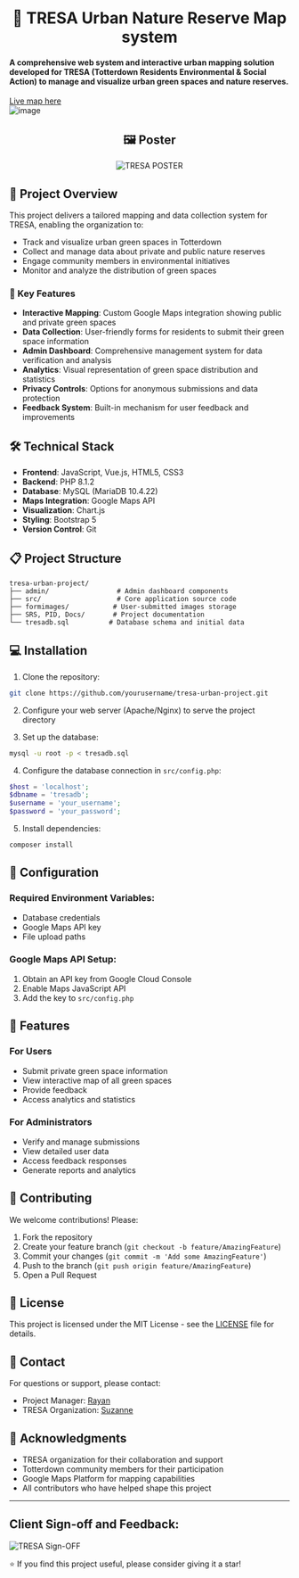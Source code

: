<h1 align="center">🌿 TRESA Urban Nature Reserve Map system</h1> 

<h4>A comprehensive web system and interactive urban mapping solution developed for TRESA (Totterdown Residents Environmental & Social Action) to manage and visualize urban green spaces and nature reserves.</h4>

[Live map here](https://www.tresa.org.uk/totterdown-nature-reserve/) </br>
![image](https://github.com/user-attachments/assets/30717a42-18e9-497f-9010-7d57312c2131)

<h2 align="center">🖼️ Poster</h2>

<div align="center">
  
![TRESA POSTER](https://github.com/user-attachments/assets/3828d305-82db-4805-b431-8e7b17ddde98)

</div>



## 🎯 Project Overview

This project delivers a tailored mapping and data collection system for TRESA, enabling the organization to:
- Track and visualize urban green spaces in Totterdown
- Collect and manage data about private and public nature reserves
- Engage community members in environmental initiatives
- Monitor and analyze the distribution of green spaces

### 🚀 Key Features

- **Interactive Mapping**: Custom Google Maps integration showing public and private green spaces
- **Data Collection**: User-friendly forms for residents to submit their green space information
- **Admin Dashboard**: Comprehensive management system for data verification and analysis
- **Analytics**: Visual representation of green space distribution and statistics
- **Privacy Controls**: Options for anonymous submissions and data protection
- **Feedback System**: Built-in mechanism for user feedback and improvements

## 🛠️ Technical Stack

- **Frontend**: JavaScript, Vue.js, HTML5, CSS3
- **Backend**: PHP 8.1.2
- **Database**: MySQL (MariaDB 10.4.22)
- **Maps Integration**: Google Maps API
- **Visualization**: Chart.js
- **Styling**: Bootstrap 5
- **Version Control**: Git

## 📋 Project Structure

```
tresa-urban-project/
├── admin/                 # Admin dashboard components
├── src/                   # Core application source code
├── formimages/           # User-submitted images storage
├── SRS, PID, Docs/       # Project documentation
└── tresadb.sql          # Database schema and initial data
```

## 💻 Installation

1. Clone the repository:
```bash
git clone https://github.com/yourusername/tresa-urban-project.git
```

2. Configure your web server (Apache/Nginx) to serve the project directory

3. Set up the database:
```bash
mysql -u root -p < tresadb.sql
```

4. Configure the database connection in `src/config.php`:
```php
$host = 'localhost';
$dbname = 'tresadb';
$username = 'your_username';
$password = 'your_password';
```

5. Install dependencies:
```bash
composer install
```

## 🔧 Configuration

### Required Environment Variables:
- Database credentials
- Google Maps API key
- File upload paths

### Google Maps API Setup:
1. Obtain an API key from Google Cloud Console
2. Enable Maps JavaScript API
3. Add the key to `src/config.php`

## 📱 Features

### For Users
- Submit private green space information
- View interactive map of all green spaces
- Provide feedback
- Access analytics and statistics

### For Administrators
- Verify and manage submissions
- View detailed user data
- Access feedback responses
- Generate reports and analytics

## 🤝 Contributing

We welcome contributions! Please:

1. Fork the repository
2. Create your feature branch (`git checkout -b feature/AmazingFeature`)
3. Commit your changes (`git commit -m 'Add some AmazingFeature'`)
4. Push to the branch (`git push origin feature/AmazingFeature`)
5. Open a Pull Request

## 📄 License

This project is licensed under the MIT License - see the [LICENSE](LICENSE) file for details.

## 👥 Contact

For questions or support, please contact:
- Project Manager: [Rayan](mailto:rayanlouahche2004@gmail.com)
- TRESA Organization: [Suzanne](mailto:suzanne.audrey@btinternet.com)

## 🙏 Acknowledgments

- TRESA organization for their collaboration and support
- Totterdown community members for their participation
- Google Maps Platform for mapping capabilities
- All contributors who have helped shape this project

---
## Client Sign-off and Feedback:

![TRESA Sign-OFF](https://github.com/user-attachments/assets/9a9729e2-9239-4fbd-b55f-cd029cfbce8c)

⭐️ If you find this project useful, please consider giving it a star!
